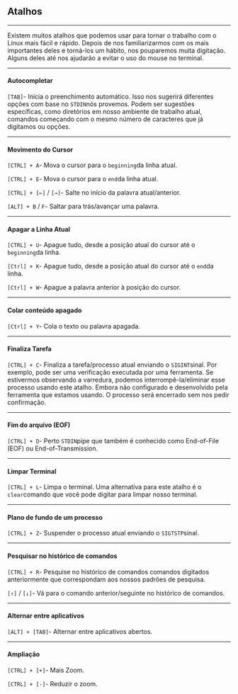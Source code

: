 ## Atalhos

___

Existem muitos atalhos que podemos usar para tornar o trabalho com o Linux mais fácil e rápido. Depois de nos familiarizarmos com os mais importantes deles e torná-los um hábito, nos pouparemos muita digitação. Alguns deles até nos ajudarão a evitar o uso do mouse no terminal.

___

#### Autocompletar

`[TAB]`\- Inicia o preenchimento automático. Isso nos sugerirá diferentes opções com base no `STDIN`nós provemos. Podem ser sugestões específicas, como diretórios em nosso ambiente de trabalho atual, comandos começando com o mesmo número de caracteres que já digitamos ou opções.

___

#### Movimento do Cursor

`[CTRL] + A`\- Mova o cursor para o `beginning`da linha atual.

`[CTRL] + E`\- Mova o cursor para o `end`da linha atual.

`[CTRL] + [←]` / `[→]`\- Salte no início da palavra atual/anterior.

`[ALT] + B` / `F`\- Saltar para trás/avançar uma palavra.

___

#### Apagar a Linha Atual

`[CTRL] + U`\- Apague tudo, desde a posição atual do cursor até o `beginning`da linha.

`[Ctrl] + K`\- Apague tudo, desde a posição atual do cursor até o `end`da linha.

`[Ctrl] + W`\- Apague a palavra anterior à posição do cursor.

___

#### Colar conteúdo apagado

`[Ctrl] + Y`\- Cola o texto ou palavra apagada.

___

#### Finaliza Tarefa

`[CTRL] + C`\- Finaliza a tarefa/processo atual enviando o `SIGINT`sinal. Por exemplo, pode ser uma verificação executada por uma ferramenta. Se estivermos observando a varredura, podemos interrompê-la/eliminar esse processo usando este atalho. Embora não configurado e desenvolvido pela ferramenta que estamos usando. O processo será encerrado sem nos pedir confirmação.

___

#### Fim do arquivo (EOF)

`[CTRL] + D`\- Perto `STDIN`pipe que também é conhecido como End-of-File (EOF) ou End-of-Transmission.

___

#### Limpar Terminal

`[CTRL] + L`\- Limpa o terminal. Uma alternativa para este atalho é o `clear`comando que você pode digitar para limpar nosso terminal.

___

#### Plano de fundo de um processo

`[CTRL] + Z`\- Suspender o processo atual enviando o `SIGTSTP`sinal.

___

#### Pesquisar no histórico de comandos

`[CTRL] + R`\- Pesquise no histórico de comandos comandos digitados anteriormente que correspondam aos nossos padrões de pesquisa.

`[↑]` / `[↓]`\- Vá para o comando anterior/seguinte no histórico de comandos.

___

#### Alternar entre aplicativos

`[ALT] + [TAB]`\- Alternar entre aplicativos abertos.

___

#### Ampliação

`[CTRL] + [+]`\- Mais Zoom.

`[CTRL] + [-]`\- Reduzir o zoom.
